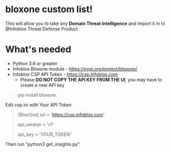# bloxone custom list!

This will allow you to take any  **Domain Threat Intelligence** and import it in to @Infoblox Threat Defense Product


# What's needed

 - Python 3.6 or greater
 - Infoblox Bloxone module - https://pypi.org/project/bloxone/
 - Infoblox CSP API Token - https://csp.infoblox.com
	 - Please **DO NOT COPY THE API KEY FROM THE UI**, you may have to create a new API key

> pip install bloxone

Edit csp.ini with Your API Token

> [BloxOne]
> url = 'https://csp.infoblox.com'
> 
> api_version = 'v1'
> 
> api_key = 'YOUR_TOKEN'

Then run "python3 get_insights.py"
